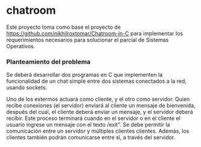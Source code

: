 # chatroom
Este proyecto toma como base el proyecto de 
https://github.com/nikhilroxtomar/Chatroom-in-C para implementar los 
requerimientos necesarios para solucionar el parcial de Sistemas Operativos.

### Planteamiento del problema

Se deberá desarrollar dos programas en C que implementen la funcionalidad de 
un chat simple entre dos sistemas conectados a la red, usando sockets.

Uno de los extermos actuará como cliente, y el otro como servidor. Quien recibe
conexiones (el servidor) enviará al cliente un mensaje de bienvenida, después
del cual, el cliente deberá enviar un mensaje, y el servidor deberá recibir. Este
proceso terminará cuando en el servidor o en el cliente el usuario ingrese un
mensaje con el texto /exit".
Se debe permitir la comunicación entre un servidor y múltiples clientes
clientes. Además, los clientes también podrán comunicarse entre sí, a través
del servidor.
